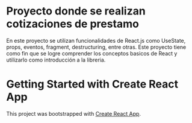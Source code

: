 # Proyecto donde se realizan cotizaciones de prestamo

En este proyecto se utilizan funcionalidades de React.js como UseState, props, eventos, fragment, destructuring, entre otras.
Este proyecto tiene como fin que se logre comprender los conceptos basicos de React y utilizarlo como introducción a la libreria.


# Getting Started with Create React App

This project was bootstrapped with [Create React App](https://github.com/facebook/create-react-app).

